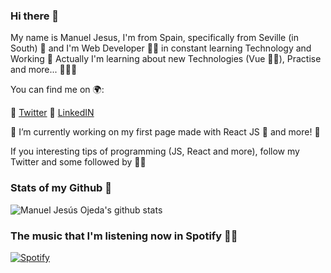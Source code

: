 ### Hi there 👋

My name is Manuel Jesus, I'm from Spain, specifically from Seville (in South) 🧡 and I'm Web Developer 👨‍💻 in constant learning Technology and Working 💪
Actually I'm learning about new Technologies (Vue 💚🚀), Practise and more... 👨‍💻💪

You can find me on 🌍:

💫 [Twitter](https://twitter.com/mjesusoj)
💫 [LinkedIN](https://linkedin.com/in/mjesusoj)

🔭 I’m currently working on my first page made with React JS 💙 and more! 🦄

If you interesting tips of programming (JS, React and more), follow my Twitter and some followed by 🤗💡

<!--
**mjesusoj/mjesusoj** is a ✨ _special_ ✨ repository because its `README.md` (this file) appears on your GitHub profile.

Here are some ideas to get you started:

- 🔭 I’m currently working on ...
- 🌱 I’m currently learning ...
- 👯 I’m looking to collaborate on ...
- 🤔 I’m looking for help with ...
- 💬 Ask me about ...
- 📫 How to reach me: ...
- 😄 Pronouns: ...
- ⚡ Fun fact: ...
-->

### Stats of my Github 🚀
![Manuel Jesús Ojeda's github stats](https://github-readme-stats.vercel.app/api?username=mjesusoj&show_icons=true&theme=dracula&hide_border=true)

### The music that I'm listening now in Spotify 🎵💡
[![Spotify](https://spotify-playing-now-nine.vercel.app/api/spotify)](https://open.spotify.com/user/jesusminecrafter)
